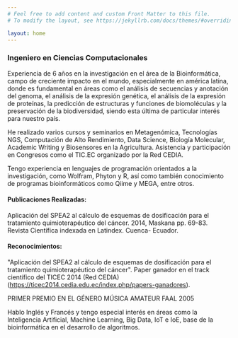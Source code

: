```yaml
---
# Feel free to add content and custom Front Matter to this file.
# To modify the layout, see https://jekyllrb.com/docs/themes/#overriding-theme-defaults

layout: home
---
```


### Ingeniero en Ciencias Computacionales

Experiencia de 6 años en la investigación en el área de la Bioinformática, campo de creciente impacto en el mundo, especialmente en américa latina, donde es fundamental en áreas como el análisis de secuencias y anotación del genoma, el análisis de la expresión genética, el análisis de la expresión de proteínas, la predicción de estructuras y funciones de biomoléculas y la preservación de la biodiversidad, siendo esta última de particular interés para nuestro país.

He realizado varios cursos y seminarios en Metagenómica, Tecnologías NGS, Computación de Alto Rendimiento, Data Science, Biología Molecular, Academic Writing y Biosensores en la Agricultura. Asistencia y participación en Congresos como el TIC.EC organizado por la Red CEDIA. 

Tengo experiencia en lenguajes de programación orientados a la investigación, como Wolfram, Phyton y R, así como también conocimiento de programas bioinformáticos como Qiime y MEGA, entre otros. 

#### Publicaciones Realizadas:

Aplicación del SPEA2 al cálculo de esquemas de dosificación para el tratamiento quimioterapéutico del cáncer. 2014, Maskana pp. 69-83. Revista Científica indexada en Latindex. Cuenca- Ecuador.

#### Reconocimientos:

"Aplicación del SPEA2 al cálculo de esquemas de dosificación para el tratamiento quimioterapéutico del cáncer". 
Paper ganador en el track científico del TICEC 2014 (Red CEDIA) (https://ticec2014.cedia.edu.ec/index.php/papers-ganadores).

PRIMER PREMIO EN EL GÉNERO MÚSICA AMATEUR FAAL 2005 

Hablo Inglés y Francés y tengo especial interés en áreas como la Inteligencia Artificial, Machine Learning, Big Data, IoT e IoE, base de la bioinformática en el desarrollo de algoritmos.

